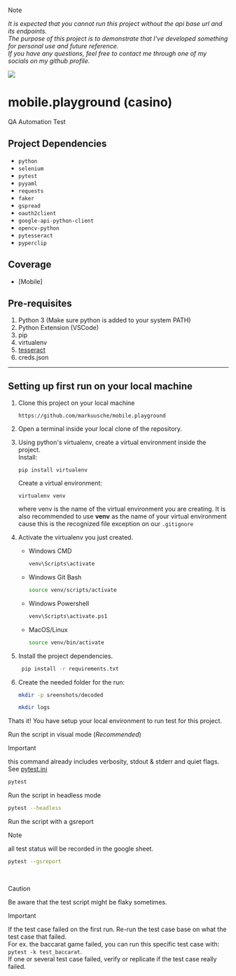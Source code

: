> [!NOTE] 
> _It is expected that you cannot run this project without the api base url and its endpoints._ </br>
> _The purpose of this project is to demonstrate that I've developed something for personal use and future reference._ </br>
> _If you have any questions, feel free to contact me through one of my socials on my github profile._


![](https://cdn-icons-png.freepik.com/128/9414/9414933.png)

mobile.playground (casino)
======
QA Automation Test

Project Dependencies
---------------------

- `python`
- `selenium`
- `pytest`
- `pyyaml`
- `requests`
- `faker`
- `gspread`
- `oauth2client`
- `google-api-python-client`
- `opencv-python`
- `pytesseract`
- `pyperclip`

Coverage
---------

   * [Mobile]

Pre-requisites
--------------

1. Python 3 (Make sure python is added to your system PATH)
2. Python Extension (VSCode)
3. pip
4. virtualenv
6. [tesseract](https://github.com/UB-Mannheim/tesseract/wiki)
7. creds.json
------------------------------------------------
Setting up first run on your local machine
------------------------------------------

1. Clone this project on your local machine

   ```
   https://github.com/markuusche/mobile.playground
   ```

3. Open a terminal inside your local clone of the repository.

4. Using python's virtualenv, create a virtual environment inside the project. <br>
   Install:
   ```
   pip install virtualenv
   ```
   Create a virtual environment:
   ```
   virtualenv venv
   ```

   where venv is the name of the virtual environment you are creating.
   It is also recommended to use __venv__ as the name of your virtual environment
   cause this is the recognized file exception on our ``.gitignore``

6. Activate the virtualenv you just created.
   
   * Windows CMD
      ```bash
      venv\Scripts\activate
      ```
   * Windows Git Bash
      ```bash
      source venv/scripts/activate
      ```
   * Windows Powershell
      ```bash
      venv\Scripts\activate.ps1
      ```
   * MacOS/Linux
      ```bash
     source venv/bin/activate
      ```

7. Install the project dependencies.
    ```bash
     pip install -r requirements.txt
    ```
8. Create the needed folder for the run:
   ```bash
   mkdir -p sreenshots/decoded
   ```
   ```bash
   mkdir logs
   ```

Thats it! You have setup your local environment to run test for this project.

Run the script in visual mode (_Recommended_)
> [!IMPORTANT]
> this command already includes verbosity, stdout & stderr and quiet flags. See [pytest.ini](https://github.com/markuusche/mobile.playground/blob/main/pytest.ini)
```bash
pytest
```

Run the script in headless mode
```bash
pytest --headless
```

Run the script with a gsreport
> [!NOTE]
> all test status will be recorded in the google sheet.
```bash
pytest --gsreport
```
</br>

> [!CAUTION]
> Be aware that the test script might be flaky sometimes.

> [!IMPORTANT]
> If the test case failed on the first run. Re-run the test case base on what the test case that failed. <br>
> For ex. the baccarat game failed, you can run this specific test case with:
> `` pytest -k test_baccarat``.<br>
> If one or several test case failed, verify or replicate if the test case really failed.


